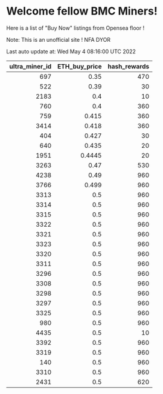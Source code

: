 # Welcome fellow BMC Miners!
Here is a list of "Buy Now" listings from Opensea floor !

Note: This is an unofficial site ! NFA DYOR


Last auto update at: Wed May  4 08:16:00 UTC 2022


|   ultra_miner_id |   ETH_buy_price |   hash_rewards |
|-----------------:|----------------:|---------------:|
|              697 |          0.35   |            470 |
|              522 |          0.39   |             30 |
|             2183 |          0.4    |             10 |
|              760 |          0.4    |            360 |
|              759 |          0.415  |            360 |
|             3414 |          0.418  |            360 |
|              404 |          0.427  |             30 |
|              640 |          0.435  |             20 |
|             1951 |          0.4445 |             20 |
|             3263 |          0.47   |            530 |
|             4238 |          0.49   |            960 |
|             3766 |          0.499  |            960 |
|             3313 |          0.5    |            960 |
|             3314 |          0.5    |            960 |
|             3315 |          0.5    |            960 |
|             3322 |          0.5    |            960 |
|             3321 |          0.5    |            960 |
|             3323 |          0.5    |            960 |
|             3320 |          0.5    |            960 |
|             3311 |          0.5    |            960 |
|             3296 |          0.5    |            960 |
|             3308 |          0.5    |            960 |
|             3298 |          0.5    |            960 |
|             3297 |          0.5    |            960 |
|             3325 |          0.5    |            960 |
|              980 |          0.5    |            960 |
|             4435 |          0.5    |             10 |
|             3392 |          0.5    |            960 |
|             3319 |          0.5    |            960 |
|              140 |          0.5    |            960 |
|             3310 |          0.5    |            960 |
|             2431 |          0.5    |            620 |